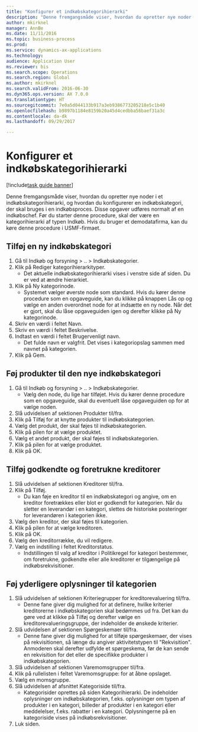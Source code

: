 ```yaml
--- 
title: "Konfigurer et indkøbskategorihierarki"
description: "Denne fremgangsmåde viser, hvordan du opretter nye noder i et indkøbskategorihierarki, og hvordan du konfigurerer en indkøbskategori, der skal bruges i en indkøbsproces."
author: mkirknel
manager: AnnBe
ms.date: 11/11/2016
ms.topic: business-process
ms.prod: 
ms.service: dynamics-ax-applications
ms.technology: 
audience: Application User
ms.reviewer: bis
ms.search.scope: Operations
ms.search.region: Global
ms.author: mkirknel
ms.search.validFrom: 2016-06-30
ms.dyn365.ops.version: AX 7.0.0
ms.translationtype: HT
ms.sourcegitcommit: 7e0a5d044133b917a3eb9386773205218e5c1b40
ms.openlocfilehash: b9897b1184e8159b20a45d4cedbba56baef31a3c
ms.contentlocale: da-dk
ms.lasthandoff: 09/29/2017

---
```

# <a name="set-up-a-procurement-category-hierarchy"></a>Konfigurer et indkøbskategorihierarki

[!include[task guide banner](../../includes/task-guide-banner.md)]

Denne fremgangsmåde viser, hvordan du opretter nye noder i et indkøbskategorihierarki, og hvordan du konfigurerer en indkøbskategori, der skal bruges i en indkøbsproces. Disse opgaver udføres normalt af en indkøbschef. Før du starter denne procedure, skal der være en kategorihierarki af typen Indkøb. Hvis du bruger et demodatafirma, kan du køre denne procedure i USMF-firmaet.


## <a name="add-a-new-procurement-category"></a>Tilføj en ny indkøbskategori
1. Gå til Indkøb og forsyning > .. > Indkøbskategorier.
2. Klik på Rediger kategorihierarkityper.
    * Det aktuelle indkøbskategorihierarki vises i venstre side af siden. Du er ved at ændre hierarkiet.  
3. Klik på Ny kategorinode.
    * Systemet vælger øverste node som standard. Hvis du kører denne procedure som en opgaveguide, kan du klikke på knappen Lås op og vælge en anden overordnet node for at indsætte en ny node. Når det er gjort, skal du låse opgaveguiden igen og derefter klikke på Ny kategorinode.  
4. Skriv en værdi i feltet Navn.
5. Skriv en værdi i feltet Beskrivelse.
6. Indtast en værdi i feltet Brugervenligt navn.
    * Det fulde navn er valgfrit. Det vises i kategoriopslag sammen med navnet på kategorien.  
7. Klik på Gem.

## <a name="add-products-to-your-new-procurement-category"></a>Føj produkter til den nye indkøbskategori
1. Gå til Indkøb og forsyning > .. > Indkøbskategorier.
    * Vælg den node, du lige har tilføjet. Hvis du kører denne procedure som en opgaveguide, skal du eventuelt låse opgaveguiden op for at vælge noden.  
2. Slå udvidelsen af sektionen Produkter til/fra.
3. Klik på Tilføj for at knytte produkter til indkøbskategorien.
4. Vælg det produkt, der skal føjes til indkøbskategorien.
5. Klik på pilen for at vælge produktet.
6. Vælg et andet produkt, der skal føjes til indkøbskategorien.
7. Klik på pilen for at vælge produktet.
8. Klik på OK.

## <a name="add-approved-and-preferred-vendors"></a>Tilføj godkendte og foretrukne kreditorer
1. Slå udvidelsen af sektionen Kreditorer til/fra.
2. Klik på Tilføj.
    * Du kan føje en kreditor til en indkøbskategori og angive, om en kreditor foretrækkes eller blot er godkendt for kategorien. Når du sletter en leverandør i en kategori, slettes de historiske posteringer for leverandøren i kategorien ikke.   
3. Vælg den kreditor, der skal føjes til kategorien.
4. Klik på pilen for at vælge kreditoren.
5. Klik på OK.
6. Vælg den kreditorrække, du vil redigere.
7. Vælg en indstilling i feltet Kreditorstatus.
    * Indstillingen til valg af kreditor i Politikregel for kategori bestemmer, om foretrukne, godkendte eller alle kreditorer er tilgængelige på indkøbsrekvisitioner.   

## <a name="add-additional-information-to-the-category"></a>Føj yderligere oplysninger til kategorien
1. Slå udvidelsen af sektionen Kriteriegrupper for kreditorevaluering til/fra.
    * Denne fane giver dig mulighed for at definere, hvilke kriterier kreditorerne i indkøbskategorien skal bedømmes ud fra. Det kan du gøre ved at klikke på Tilføj og derefter vælge en kreditorevalueringsgruppe, der indeholder de ønskede kriterier.  
2. Slå udvidelsen af sektionen Spørgeskemaer til/fra.
    * Denne fane giver dig mulighed for at tilføje spørgeskemaer, der vises på rekvisitionen, så længe du angiver aktivitetstypen til "Rekvisition". Anmoderen skal derefter udfylde et spørgeskema, før de kan sende en rekvisition for det eller de specifikke produkter i indkøbskategorien.  
3. Slå udvidelsen af sektionen Varemomsgrupper til/fra.
4. Klik på rullelisten i feltet Varemomsgruppe: for at åbne opslaget.
5. Vælg en momsgruppe.
6. Slå udvidelsen af afsnittet Kategoriside til/fra.
    * Kategorisider oprettes på siden Kategorihierarki. De indeholder oplysninger om indkøbskategorien, f.eks. oplysninger om typen af produkter i en kategori, billeder af produkter i en kategori eller meddelelser, f.eks. rabatter i en kategori. Oplysningerne på en kategoriside vises på indkøbsrekvisitioner.  
7. Luk siden.


